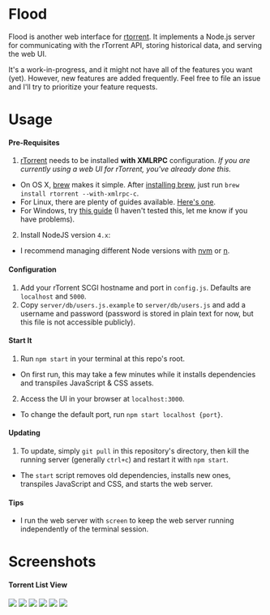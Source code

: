 # Flood
Flood is another web interface for [rtorrent](https://github.com/rakshasa/rtorrent). It implements a Node.js server for communicating with the rTorrent API, storing historical data, and serving the web UI.

It's a work-in-progress, and it might not have all of the features you want (yet). However, new features are added frequently. Feel free to file an issue and I'll try to prioritize your feature requests.

# Usage
#### Pre-Requisites
1. [rTorrent](https://github.com/rakshasa/rtorrent) needs to be installed __with XMLRPC__ configuration. _If you are currently using a web UI for rTorrent, you've already done this._
  * On OS X, [brew](http://brew.sh/) makes it simple. After [installing brew](http://brew.sh/), just run `brew install rtorrent --with-xmlrpc-c`.
  * For Linux, there are plenty of guides available. [Here's one](https://terminal28.com/how-to-install-and-configure-rutorrent-rtorrent-libtorrent-xmlrpc-screen-debian-7-wheezy/#4_Install_XMLRPC).
  * For Windows, try [this guide](https://rtwi.jmk.hu/wiki/rTorrentOnWindows) (I haven't tested this, let me know if you have problems).
2. Install NodeJS version `4.x`:
  * I recommend managing different Node versions with [nvm](https://github.com/creationix/nvm) or [n](https://github.com/tj/n).

#### Configuration
1. Add your rTorrent SCGI hostname and port in `config.js`. Defaults are `localhost` and `5000`.
2. Copy `server/db/users.js.example` to `server/db/users.js` and add a username and password (password is stored in plain text for now, but this file is not accessible publicly).

#### Start It
1. Run `npm start` in your terminal at this repo's root.
  * On first run, this may take a few minutes while it installs dependencies and transpiles JavaScript & CSS assets.
2. Access the UI in your browser at `localhost:3000`.
  * To change the default port, run `npm start localhost {port}`.

#### Updating
1. To update, simply `git pull` in this repository's directory, then kill the running server (generally `ctrl+c`) and restart it with `npm start`.
  * The `start` script removes old dependencies, installs new ones, transpiles JavaScript and CSS, and starts the web server.

#### Tips
* I run the web server with `screen` to keep the web server running independently of the terminal session.

# Screenshots
#### Torrent List View
![](https://s3.amazonaws.com/johnfurrow.com/share/flood-screenshot-a.png)
![](https://s3.amazonaws.com/johnfurrow.com/share/flood-screenshot-b.png)
![](https://s3.amazonaws.com/johnfurrow.com/share/flood-screenshot-c.png)
![](https://s3.amazonaws.com/johnfurrow.com/share/flood-screenshot-d.png)
![](https://s3.amazonaws.com/johnfurrow.com/share/flood-screenshot-e.png)
![](https://s3.amazonaws.com/johnfurrow.com/share/flood-screenshot-f.png)
